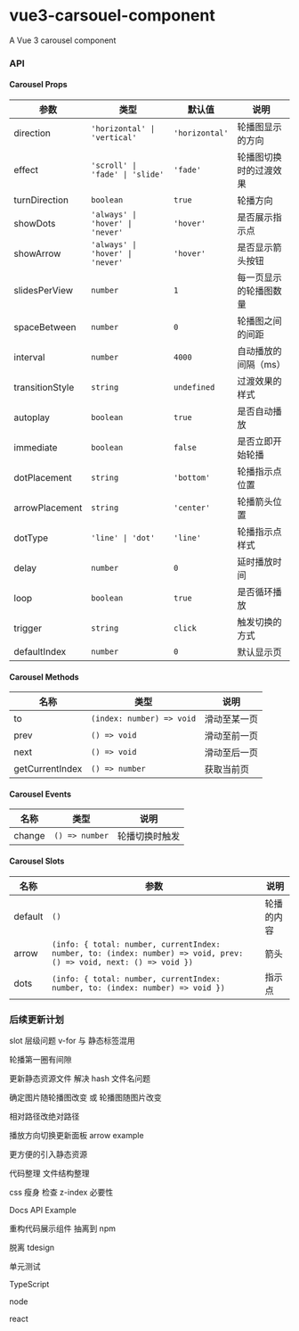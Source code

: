 # vue3-carsouel-component

A Vue 3 carousel component

### API

#### Carousel Props

| 参数            | 类型                             | 默认值         | 说明                   |
| --------------- | -------------------------------- | -------------- | ---------------------- |
| direction       | `'horizontal' \| 'vertical'`     | `'horizontal'` | 轮播图显示的方向       |
| effect          | `'scroll' \| 'fade' \| 'slide'`  | `'fade'`       | 轮播图切换时的过渡效果 |
| turnDirection   | `boolean`                        | `true`         | 轮播方向               |
| showDots        | `'always' \| 'hover' \| 'never'` | `'hover'`      | 是否展示指示点         |
| showArrow       | `'always' \| 'hover' \| 'never'` | `'hover'`      | 是否显示箭头按钮       |
| slidesPerView   | `number`                         | `1`            | 每一页显示的轮播图数量 |
| spaceBetween    | `number`                         | `0`            | 轮播图之间的间距       |
| interval        | `number`                         | `4000`         | 自动播放的间隔（ms）   |
| transitionStyle | `string`                         | `undefined`    | 过渡效果的样式         |
| autoplay        | `boolean`                        | `true`         | 是否自动播放           |
| immediate       | `boolean`                        | `false`        | 是否立即开始轮播       |
| dotPlacement    | `string`                         | `'bottom'`     | 轮播指示点位置         |
| arrowPlacement  | `string`                         | `'center'`     | 轮播箭头位置           |
| dotType         | `'line' \| 'dot'`                | `'line'`       | 轮播指示点样式         |
| delay           | `number`                         | `0`            | 延时播放时间           |
| loop            | `boolean`                        | `true`         | 是否循环播放           |
| trigger         | `string`                         | `click`        | 触发切换的方式         |
| defaultIndex    | `number`                         | `0`            | 默认显示页             |

#### Carousel Methods

| 名称            | 类型                      | 说明         |
| --------------- | ------------------------- | ------------ |
| to              | `(index: number) => void` | 滑动至某一页 |
| prev            | `() => void`              | 滑动至前一页 |
| next            | `() => void`              | 滑动至后一页 |
| getCurrentIndex | `() => number`            | 获取当前页   |

#### Carousel Events

| 名称   | 类型           | 说明           |
| ------ | -------------- | -------------- |
| change | `() => number` | 轮播切换时触发 |

#### Carousel Slots

| 名称 | 参数 | 说明 |
| --- | --- | --- |
| default | `()` | 轮播的内容 |
| arrow | `(info: { total: number, currentIndex: number, to: (index: number) => void, prev: () => void, next: () => void })` | 箭头 |
| dots | `(info: { total: number, currentIndex: number, to: (index: number) => void })` | 指示点 |

### 后续更新计划

slot 层级问题 v-for 与 静态标签混用

轮播第一圈有间隙

更新静态资源文件 解决 hash 文件名问题

确定图片随轮播图改变 或 轮播图随图片改变

相对路径改绝对路径

播放方向切换更新面板 arrow example

更方便的引入静态资源

代码整理 文件结构整理

css 瘦身 检查 z-index 必要性

Docs API Example

重构代码展示组件 抽离到 npm

脱离 tdesign

单元测试

TypeScript

node

react
